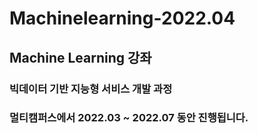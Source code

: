 # Machinelearning-2022.04

## Machine Learning 강좌

### 빅데이터 기반 지능형 서비스 개발 과정
### 멀티캠퍼스에서 2022.03 ~ 2022.07 동안 진행됩니다.